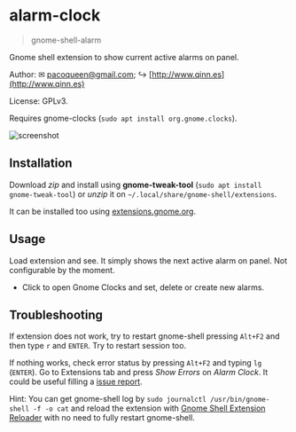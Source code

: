 alarm-clock
===========

> gnome-shell-alarm

Gnome shell extension to show current active alarms on panel.

Author: ✉ [pacoqueen@gmail.com](mailto:pacoqueen@gmail.com); ↪ [http://www.qinn.es](http://www.qinn.es)

License: GPLv3.

Requires gnome-clocks (`sudo apt install org.gnome.clocks`).

![screenshot](https://raw.githubusercontent.com/pacoqueen/gnome-shell-alarm/master/screenshot.png "Screenshot")

## Installation

Download _zip_ and install using **gnome-tweak-tool** (`sudo apt install gnome-tweak-tool`) or *unzip* it on `~/.local/share/gnome-shell/extensions`.

It can be installed too using [extensions.gnome.org](https://extensions.gnome.org/extension/1192/alarm-clock/).

## Usage

Load extension and see. It simply shows the next active alarm on panel.
Not configurable by the moment.

* Click to open Gnome Clocks and set, delete or create new alarms.

## Troubleshooting

If extension does not work, try to restart gnome-shell pressing `Alt+F2` and then type `r` and `ENTER`. Try to restart session too.

If nothing works, check error status by pressing `Alt+F2` and typing `lg` (`ENTER`). Go to Extensions tab and press _Show Errors_ on _Alarm Clock_. It could be useful filling a [issue report](https://github.com/pacoqueen/gnome-shell-alarm/issues).

Hint: You can get gnome-shell log by `sudo journalctl /usr/bin/gnome-shell -f -o cat` and reload the extension with [Gnome Shell Extension Reloader](https://extensions.gnome.org/extension/1137/gnome-shell-extension-reloader/) with no need to fully restart gnome-shell.
